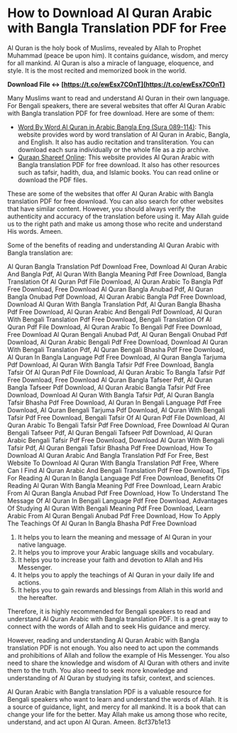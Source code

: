 
 
# How to Download Al Quran Arabic with Bangla Translation PDF for Free
 
Al Quran is the holy book of Muslims, revealed by Allah to Prophet Muhammad (peace be upon him). It contains guidance, wisdom, and mercy for all mankind. Al Quran is also a miracle of language, eloquence, and style. It is the most recited and memorized book in the world.
 
**Download File ↔ [https://t.co/ewEsx7COnT](https://t.co/ewEsx7COnT)**


 
Many Muslims want to read and understand Al Quran in their own language. For Bengali speakers, there are several websites that offer Al Quran Arabic with Bangla translation PDF for free download. Here are some of them:
 
- [Word By Word Al Quran in Arabic Bangla Eng (Sura 089-114)](https://archive.org/details/WordByWordAlQuranArabicBanglaEngSura089114): This website provides word by word translation of Al Quran in Arabic, Bangla, and English. It also has audio recitation and transliteration. You can download each sura individually or the whole file as a zip archive.
- [Quraan Shareef Online](http://www.quraanshareef.org/): This website provides Al Quran Arabic with Bangla translation PDF for free download. It also has other resources such as tafsir, hadith, dua, and Islamic books. You can read online or download the PDF files.

These are some of the websites that offer Al Quran Arabic with Bangla translation PDF for free download. You can also search for other websites that have similar content. However, you should always verify the authenticity and accuracy of the translation before using it. May Allah guide us to the right path and make us among those who recite and understand His words. Ameen.

Some of the benefits of reading and understanding Al Quran Arabic with Bangla translation are:
 
Al Quran Bangla Translation Pdf Download Free,  Download Al Quran Arabic And Bangla Pdf,  Al Quran With Bangla Meaning Pdf Free Download,  Bangla Translation Of Al Quran Pdf File Download,  Al Quran Arabic To Bangla Pdf Free Download,  Free Download Al Quran Bangla Anubad Pdf,  Al Quran Bangla Onubad Pdf Download,  Al Quran Arabic Bangla Pdf Free Download,  Download Al Quran With Bangla Translation Pdf,  Al Quran Bangla Bhasha Pdf Free Download,  Al Quran Arabic And Bengali Pdf Download,  Al Quran With Bengali Translation Pdf Free Download,  Bengali Translation Of Al Quran Pdf File Download,  Al Quran Arabic To Bengali Pdf Free Download,  Free Download Al Quran Bengali Anubad Pdf,  Al Quran Bengali Onubad Pdf Download,  Al Quran Arabic Bengali Pdf Free Download,  Download Al Quran With Bengali Translation Pdf,  Al Quran Bengali Bhasha Pdf Free Download,  Al Quran In Bangla Language Pdf Free Download,  Al Quran Bangla Tarjuma Pdf Download,  Al Quran With Bangla Tafsir Pdf Free Download,  Bangla Tafsir Of Al Quran Pdf File Download,  Al Quran Arabic To Bangla Tafsir Pdf Free Download,  Free Download Al Quran Bangla Tafseer Pdf,  Al Quran Bangla Tafseer Pdf Download,  Al Quran Arabic Bangla Tafsir Pdf Free Download,  Download Al Quran With Bangla Tafsir Pdf,  Al Quran Bangla Tafsir Bhasha Pdf Free Download,  Al Quran In Bengali Language Pdf Free Download,  Al Quran Bengali Tarjuma Pdf Download,  Al Quran With Bengali Tafsir Pdf Free Download,  Bengali Tafsir Of Al Quran Pdf File Download,  Al Quran Arabic To Bengali Tafsir Pdf Free Download,  Free Download Al Quran Bengali Tafseer Pdf,  Al Quran Bengali Tafseer Pdf Download,  Al Quran Arabic Bengali Tafsir Pdf Free Download,  Download Al Quran With Bengali Tafsir Pdf,  Al Quran Bengali Tafsir Bhasha Pdf Free Download,  How To Download Al Quran Arabic And Bangla Translation Pdf For Free,  Best Website To Download Al Quran With Bangla Translation Pdf Free,  Where Can I Find Al Quran Arabic And Bengali Translation Pdf Free Download,  Tips For Reading Al Quran In Bangla Language Pdf Free Download,  Benefits Of Reading Al Quran With Bangla Meaning Pdf Free Download,  Learn Arabic From Al Quran Bangla Anubad Pdf Free Download,  How To Understand The Message Of Al Quran In Bengali Language Pdf Free Download,  Advantages Of Studying Al Quran With Bengali Meaning Pdf Free Download,  Learn Arabic From Al Quran Bengali Anubad Pdf Free Download,  How To Apply The Teachings Of Al Quran In Bangla Bhasha Pdf Free Download

1. It helps you to learn the meaning and message of Al Quran in your native language.
2. It helps you to improve your Arabic language skills and vocabulary.
3. It helps you to increase your faith and devotion to Allah and His Messenger.
4. It helps you to apply the teachings of Al Quran in your daily life and actions.
5. It helps you to gain rewards and blessings from Allah in this world and the hereafter.

Therefore, it is highly recommended for Bengali speakers to read and understand Al Quran Arabic with Bangla translation PDF. It is a great way to connect with the words of Allah and to seek His guidance and mercy.

However, reading and understanding Al Quran Arabic with Bangla translation PDF is not enough. You also need to act upon the commands and prohibitions of Allah and follow the example of His Messenger. You also need to share the knowledge and wisdom of Al Quran with others and invite them to the truth. You also need to seek more knowledge and understanding of Al Quran by studying its tafsir, context, and sciences.
 
Al Quran Arabic with Bangla translation PDF is a valuable resource for Bengali speakers who want to learn and understand the words of Allah. It is a source of guidance, light, and mercy for all mankind. It is a book that can change your life for the better. May Allah make us among those who recite, understand, and act upon Al Quran. Ameen.
 8cf37b1e13
 
